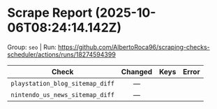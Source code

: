 # Scrape Report (2025-10-06T08:24:14.142Z)

Group: `seo`  |  Run: https://github.com/AlbertoRoca96/scraping-checks-scheduler/actions/runs/18274594399

| Check | Changed | Keys | Error |
|---|:---:|:--|:--|
| `playstation_blog_sitemap_diff` | — |  |  |
| `nintendo_us_news_sitemap_diff` | — |  |  |
